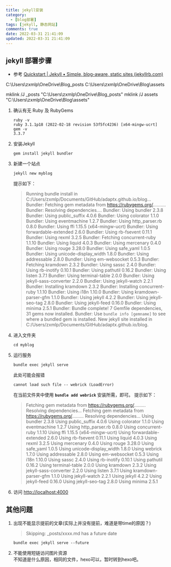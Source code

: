 ```yaml
---
title: jekyll安装
category:
  - [blog部署]
tags: [jekyll, 静态网站]
comments: true
date: 2022-03-31 21:41:09
updated: 2022-03-31 21:41:09
---
```

## jekyll 部署步骤
- 参考 [Quickstart | Jekyll • Simple, blog-aware, static sites (jekyllrb.com)](https://jekyllrb.com/docs/)


C:\Users\zxmlp\OneDrive\Blog\_posts
C:\Users\zxmlp\OneDrive\Blog\assets

mklink /J _posts "C:\Users\zxmlp\OneDrive\Blog\_posts"
mklink /J assets "C:\Users\zxmlp\OneDrive\Blog\assets"
1. 确认有无 Ruby 及 RubyGems 
   ```
   ruby -v  
   ruby 3.1.1p18 (2022-02-18 revision 53f5fc4236) [x64-mingw-ucrt]
   gem -v  
   3.3.7
   ```
2. 安装Jekyll  
   ```
   gem install jekyll bundler
   ```
3. 新建一个站点  
   ```
   jekyll new myblog
   ```
   提示如下：
   > Running bundle install in C:/Users/zxmlp/Documents/GitHub/adaptx.github.io/blog...
   Bundler: Fetching gem metadata from https://rubygems.org/..........
   Bundler: Resolving dependencies....
   Bundler: Using bundler 2.3.8
   Bundler: Using public_suffix 4.0.6
   Bundler: Using colorator 1.1.0
   Bundler: Using eventmachine 1.2.7
   Bundler: Using http_parser.rb 0.8.0
   Bundler: Using ffi 1.15.5 (x64-mingw-ucrt)
   Bundler: Using forwardable-extended 2.6.0
   Bundler: Using rb-fsevent 0.11.1
   Bundler: Using rexml 3.2.5
   Bundler: Fetching concurrent-ruby 1.1.10
   Bundler: Using liquid 4.0.3
   Bundler: Using mercenary 0.4.0
   Bundler: Using rouge 3.28.0
   Bundler: Using safe_yaml 1.0.5
   Bundler: Using unicode-display_width 1.8.0
   Bundler: Using addressable 2.8.0
   Bundler: Using em-websocket 0.5.3
   Bundler: Fetching kramdown 2.3.2
   Bundler: Using sassc 2.4.0
   Bundler: Using rb-inotify 0.10.1
   Bundler: Using pathutil 0.16.2
   Bundler: Using listen 3.7.1
   Bundler: Using terminal-table 2.0.0
   Bundler: Using jekyll-sass-converter 2.2.0
   Bundler: Using jekyll-watch 2.2.1
   Bundler: Installing kramdown 2.3.2
   Bundler: Installing concurrent-ruby 1.1.10
   Bundler: Using i18n 1.10.0
   Bundler: Using kramdown-parser-gfm 1.1.0
   Bundler: Using jekyll 4.2.2
   Bundler: Using jekyll-seo-tag 2.8.0
   Bundler: Using jekyll-feed 0.16.0
   Bundler: Using minima 2.5.1
   Bundler: Bundle complete! 7 Gemfile dependencies, 31 gems now installed.
   Bundler: Use `bundle info [gemname]` to see where a bundled gem is installed.
   New jekyll site installed in C:/Users/zxmlp/Documents/GitHub/adaptx.github.io/blog.
4. 进入文件夹  
   ```
   cd myblog
   ```
5. 运行服务  
   ```
   bundle exec jekyll serve
   ```
   此处可能会报错
   ```
   cannot load such file -- webrick (LoadError)
   ```
   在当前文件夹中使用 **`bundle add webrick`** 安装所需，即可。
   提示如下：
   > Fetching gem metadata from https://rubygems.org/.........
Resolving dependencies...
Fetching gem metadata from https://rubygems.org/.........
Resolving dependencies...
Using bundler 2.3.8
Using public_suffix 4.0.6
Using colorator 1.1.0
Using eventmachine 1.2.7
Using http_parser.rb 0.8.0
Using concurrent-ruby 1.1.10
Using ffi 1.15.5 (x64-mingw-ucrt)
Using forwardable-extended 2.6.0
Using rb-fsevent 0.11.1
Using liquid 4.0.3
Using rexml 3.2.5
Using mercenary 0.4.0
Using rouge 3.28.0
Using safe_yaml 1.0.5
Using unicode-display_width 1.8.0
Using webrick 1.7.0
Using addressable 2.8.0
Using em-websocket 0.5.3
Using i18n 1.10.0
Using sassc 2.4.0
Using rb-inotify 0.10.1
Using pathutil 0.16.2
Using terminal-table 2.0.0
Using kramdown 2.3.2
Using jekyll-sass-converter 2.2.0
Using listen 3.7.1
Using kramdown-parser-gfm 1.1.0
Using jekyll-watch 2.2.1
Using jekyll 4.2.2
Using jekyll-feed 0.16.0
Using jekyll-seo-tag 2.8.0
Using minima 2.5.1
6. 访问 [http://localhost:4000](http://localhost:4000)

## 其他问题
1. 出现不能显示提前的文章(实际上并没有提前，难道是带time的原因？)
   > Skipping: _posts/xxxx.md has a future date
   ```
   bundle exec jekyll serve --future
   ```
2. 不能使用短链访问图片资源  
   不知道是什么原因，相同的文件，hexo可以，暂时转到hexo吧。
